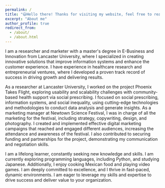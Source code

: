```yaml
---
permalink: /
title: "😃Hello there! Thanks for visiting my website, feel free to reach out!"
excerpt: "About me"
author_profile: true
redirect_from: 
  - /about/
  - /about.html
---
```


I am a researcher and marketer with a master's degree in E-Business and Innovation from Lancaster University, where I specialized in creating innovative solutions that improve information systems and enhance the customer experience. I have experience in healthcare research and entrepreneurial ventures, where I developed a proven track record of success in driving growth and delivering results.

As a researcher at Lancaster University, I worked on the project Phoenix Takes Flight, exploring usability and scalability challenges with community-based health support via social prescribing. I focused on social prescribing, information systems, and social inequality, using cutting-edge technologies and methodologies to conduct data analysis and generate insights. As a marketing manager at Newtown Science Festival, I was in charge of all the marketing for the festival, including strategy, copywriting, design, and photography. I created and implemented effective digital marketing campaigns that reached and engaged different audiences, increasing the attendance and awareness of the festival. I also contributed to securing funding and partnerships for the project, demonstrating my communication and negotiation skills.

I am a lifelong learner, constantly seeking new knowledge and skills. I am currently exploring programming languages, including Python, and studying Japanese. Additionally, I enjoy cooking Mexican food and playing video games. I am deeply committed to excellence, and I thrive in fast-paced, dynamic environments. I am eager to leverage my skills and expertise to drive success and deliver value to your organization.